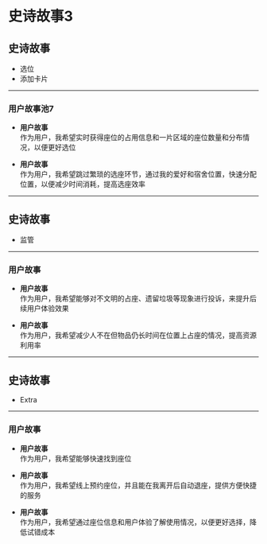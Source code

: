 # 史诗故事3

## 史诗故事
- 选位  
- 添加卡片  

---

### 用户故事池7

- **用户故事**  
  作为用户，我希望实时获得座位的占用信息和一片区域的座位数量和分布情况，以便更好选位  

- **用户故事**  
  作为用户，我希望跳过繁琐的选座环节，通过我的爱好和宿舍位置，快速分配位置，以便减少时间消耗，提高选座效率  

---

## 史诗故事
- 监管  
 
---

### 用户故事
- **用户故事**  
  作为用户，我希望能够对不文明的占座、遗留垃圾等现象进行投诉，来提升后续用户体验效果  

- **用户故事**  
  作为用户，我希望减少人不在但物品仍长时间在位置上占座的情况，提高资源利用率  

---

## 史诗故事
- Extra  

---

### 用户故事
- **用户故事**  
  作为用户，我希望能够快速找到座位  

- **用户故事**  
  作为用户，我希望线上预约座位，并且能在我离开后自动退座，提供方便快捷的服务  

- **用户故事**  
  作为用户，我希望通过座位信息和用户体验了解使用情况，以便更好选择，降低试错成本  
